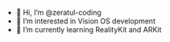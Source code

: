 - 👋 Hi, I’m @zeratul-coding
- 👀 I’m interested in Vision OS development
- 🌱 I’m currently learning RealityKit and ARKit

<!---
zeratul-coding/zeratul-coding is a ✨ special ✨ repository because its `README.md` (this file) appears on your GitHub profile.
You can click the Preview link to take a look at your changes.
--->
